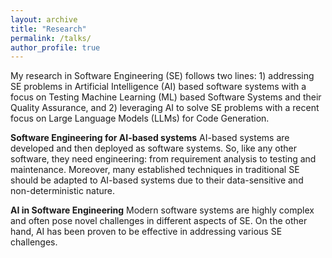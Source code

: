 ```yaml
---
layout: archive
title: "Research"
permalink: /talks/
author_profile: true
---
```


My research in Software Engineering (SE) follows two lines: 1) addressing SE problems in Artificial Intelligence (AI) based software systems with a focus on Testing Machine Learning (ML) based Software Systems and their Quality Assurance, and 2) leveraging AI to solve SE problems with a recent focus on Large Language Models (LLMs) for Code Generation.

**Software Engineering for AI-based systems**
AI-based systems are developed and then deployed as software systems. So, like any other software, they need engineering: from requirement analysis to testing and maintenance. Moreover, many established techniques in traditional SE should be adapted to AI-based systems due to their data-sensitive and non-deterministic nature.

**AI in Software Engineering**
Modern software systems are highly complex and often pose novel challenges in different aspects of SE. On the other hand, AI has been proven to be effective in addressing various SE challenges.
